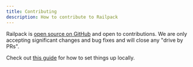 ```yaml
---
title: Contributing
description: How to contribute to Railpack
---
```


Railpack is [open source on GitHub](https://github.com/railwayapp/railpack) and
open to contributions. We are only accepting significant changes and bug fixes
and will close any "drive by PRs".

Check out [this guide](/guides/developing-locally) for how to set things up
locally.
